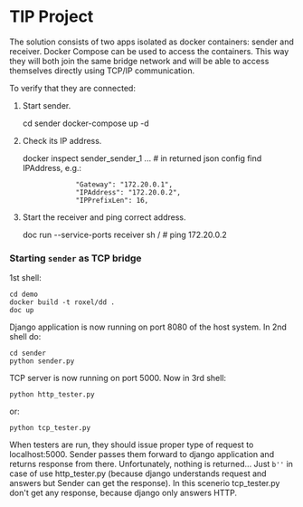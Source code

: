 TIP Project
=====

The solution consists of two apps isolated as docker containers: sender and receiver.
Docker Compose can be used to access the containers. This way they will both join the same bridge network
and will be able to access themselves directly using TCP/IP communication.

To verify that they are connected:

1. Start sender.


    cd sender
    docker-compose up -d

2. Check its IP address.


    docker inspect sender_sender_1
    ... # in returned json config find IPAddress, e.g.:
    
                    "Gateway": "172.20.0.1",
                    "IPAddress": "172.20.0.2",
                    "IPPrefixLen": 16,


    
3. Start the receiver and ping correct address.


    doc run --service-ports receiver sh
    / # ping 172.20.0.2


### Starting `sender` as TCP bridge

1st shell:

    cd demo
    docker build -t roxel/dd .
    doc up

Django application is now running on port 8080 of the host system.
In 2nd shell do:

    cd sender
    python sender.py
    
TCP server is now running on port 5000.
Now in 3rd shell:

    python http_tester.py
    
or:

    python tcp_tester.py
    
When testers are run, they should issue proper type of request to localhost:5000. 
Sender passes them forward to django application and returns response from there.
Unfortunately, nothing is returned... Just `b''` in case of use http_tester.py 
(because django understands request and answers but Sender can get the response). 
In this scenerio tcp_tester.py don't get any response, because django only answers HTTP.

